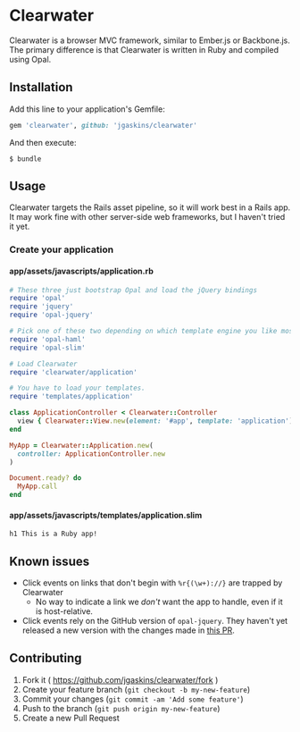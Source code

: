 # Clearwater

Clearwater is a browser MVC framework, similar to Ember.js or Backbone.js. The primary difference is that Clearwater is written in Ruby and compiled using Opal.

## Installation

Add this line to your application's Gemfile:

```ruby
gem 'clearwater', github: 'jgaskins/clearwater'
```

And then execute:

    $ bundle

## Usage

Clearwater targets the Rails asset pipeline, so it will work best in a Rails app. It may work fine with other server-side web frameworks, but I haven't tried it yet.

### Create your application

#### app/assets/javascripts/application.rb

```ruby
# These three just bootstrap Opal and load the jQuery bindings
require 'opal'
require 'jquery'
require 'opal-jquery'

# Pick one of these two depending on which template engine you like most.
require 'opal-haml'
require 'opal-slim'

# Load Clearwater
require 'clearwater/application'

# You have to load your templates.
require 'templates/application'

class ApplicationController < Clearwater::Controller
  view { Clearwater::View.new(element: '#app', template: 'application') }
end

MyApp = Clearwater::Application.new(
  controller: ApplicationController.new
)

Document.ready? do
  MyApp.call
end
```

#### app/assets/javascripts/templates/application.slim

```slim
h1 This is a Ruby app!
```

## Known issues

- Click events on links that don't begin with `%r{(\w+)://}` are trapped by Clearwater
  - No way to indicate a link we *don't* want the app to handle, even if it is host-relative.
- Click events rely on the GitHub version of `opal-jquery`. They haven't yet released a new version with the changes made in [this PR](https://github.com/opal/opal-jquery/pull/65).

## Contributing

1. Fork it ( https://github.com/jgaskins/clearwater/fork )
2. Create your feature branch (`git checkout -b my-new-feature`)
3. Commit your changes (`git commit -am 'Add some feature'`)
4. Push to the branch (`git push origin my-new-feature`)
5. Create a new Pull Request
